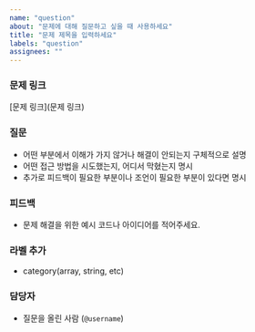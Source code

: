 ```yaml
---
name: "question"
about: "문제에 대해 질문하고 싶을 때 사용하세요"
title: "문제 제목을 입력하세요"
labels: "question"
assignees: ""
---
```


### 문제 링크

[문제 링크](문제 링크)

### 질문

- 어떤 부분에서 이해가 가지 않거나 해결이 안되는지 구체적으로 설명
- 어떤 접근 방법을 시도했는지, 어디서 막혔는지 명시
- 추가로 피드백이 필요한 부분이나 조언이 필요한 부분이 있다면 명시

### 피드백

- 문제 해결을 위한 예시 코드나 아이디어를 적어주세요.

### 라벨 추가

- category(array, string, etc)

### 담당자

- 질문을 올린 사람 (`@username`)
